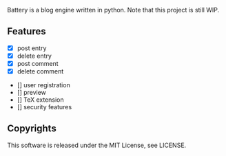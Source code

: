 Battery is a blog engine written in python. Note that this project is still WIP.

## Features
- [x] post entry
- [x] delete entry
- [x] post comment
- [x] delete comment
- [] user registration
- [] preview
- [] TeX extension
- [] security features

## Copyrights
This software is released under the MIT License, see LICENSE.
